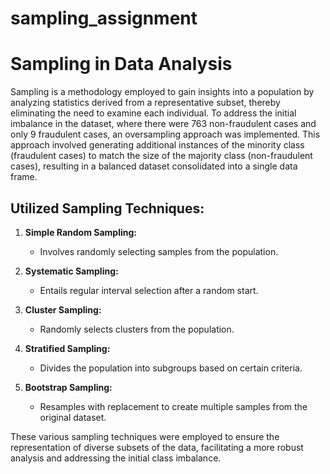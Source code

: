 # sampling_assignment
# Sampling in Data Analysis

Sampling is a methodology employed to gain insights into a population by analyzing statistics derived from a representative subset, thereby eliminating the need to examine each individual. To address the initial imbalance in the dataset, where there were 763 non-fraudulent cases and only 9 fraudulent cases, an oversampling approach was implemented. This approach involved generating additional instances of the minority class (fraudulent cases) to match the size of the majority class (non-fraudulent cases), resulting in a balanced dataset consolidated into a single data frame.

## Utilized Sampling Techniques:

1. **Simple Random Sampling:**
   - Involves randomly selecting samples from the population.

2. **Systematic Sampling:**
   - Entails regular interval selection after a random start.

3. **Cluster Sampling:**
   - Randomly selects clusters from the population.

4. **Stratified Sampling:**
   - Divides the population into subgroups based on certain criteria.

5. **Bootstrap Sampling:**
   - Resamples with replacement to create multiple samples from the original dataset.

These various sampling techniques were employed to ensure the representation of diverse subsets of the data, facilitating a more robust analysis and addressing the initial class imbalance.
